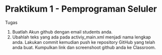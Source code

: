 # Praktikum 1 - Pemprograman Seluler
Tugas
1. Buatlah Akun github dengan email students anda.
2. Ubahlah teks yang ada pada activiy_main.xml menjadi nama lengkap anda.
Lakukan commit kemudian push ke repository GitHub yang telah anda buat.
Kumpulkan link dan screenshoot github anda ke Classroom.
